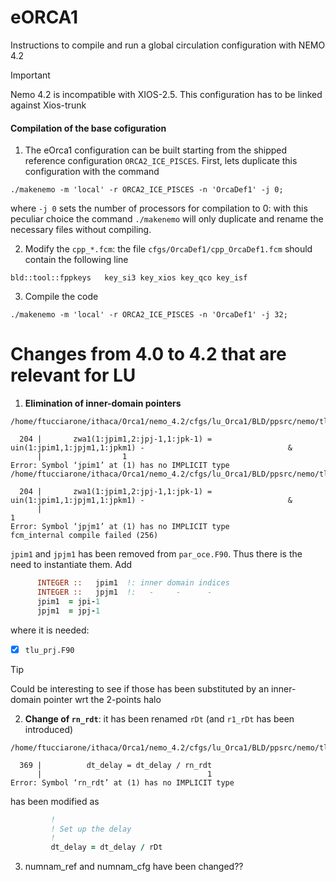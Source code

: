 # eORCA1
Instructions to compile and run a global circulation configuration with NEMO 4.2

> [!IMPORTANT]  
> Nemo 4.2 is incompatible with XIOS-2.5. This configuration has to be linked against Xios-trunk

#### Compilation of the base cofiguration
1) The eOrca1 configuration can be built starting from the shipped reference configuration `ORCA2_ICE_PISCES`. First, lets duplicate this configuration with the command
```shell
./makenemo -m 'local' -r ORCA2_ICE_PISCES -n 'OrcaDef1' -j 0;
```
where `-j 0` sets the number of processors for compilation to 0: with this peculiar choice the command `./makenemo` will only duplicate and rename the necessary files without compiling.

2) Modify the `cpp_*.fcm`: the file `cfgs/OrcaDef1/cpp_OrcaDef1.fcm` should contain the following line
```
bld::tool::fppkeys   key_si3 key_xios key_qco key_isf
```

3) Compile the code
```shell
./makenemo -m 'local' -r ORCA2_ICE_PISCES -n 'OrcaDef1' -j 32;
```

# Changes from 4.0 to 4.2 that are relevant for LU
1) **Elimination of inner-domain pointers**
```shell
/home/ftucciarone/ithaca/Orca1/nemo_4.2/cfgs/lu_Orca1/BLD/ppsrc/nemo/tlu_prj.f90:204:18:

  204 |       zwa1(1:jpim1,2:jpj-1,1:jpk-1) =       uin(1:jpim1,1:jpjm1,1:jpkm1) -                                &
      |                  1
Error: Symbol ‘jpim1’ at (1) has no IMPLICIT type
/home/ftucciarone/ithaca/Orca1/nemo_4.2/cfgs/lu_Orca1/BLD/ppsrc/nemo/tlu_prj.f90:204:63:

  204 |       zwa1(1:jpim1,2:jpj-1,1:jpk-1) =       uin(1:jpim1,1:jpjm1,1:jpkm1) -                                &
      |                                                               1
Error: Symbol ‘jpjm1’ at (1) has no IMPLICIT type
fcm_internal compile failed (256)
```
`jpim1` and `jpjm1` has been removed from `par_oce.F90`. Thus there is the need to instantiate them. Add
```fortran
      INTEGER ::   jpim1  !: inner domain indices
      INTEGER ::   jpjm1  !:   -     -      -
      jpim1  = jpi-1
      jpjm1  = jpj-1
```
where it is needed:
- [x] `tlu_prj.F90`
> [!TIP]
> Could be interesting to see if those has been substituted by an inner-domain pointer wrt the 2-points halo
2) **Change of `rn_rdt`**: it has been renamed `rDt` (and `r1_rDt` has been introduced)
```shell
/home/ftucciarone/ithaca/Orca1/nemo_4.2/cfgs/lu_Orca1/BLD/ppsrc/nemo/tlu.f90:369:37:

  369 |          dt_delay = dt_delay / rn_rdt
      |                                     1
Error: Symbol ‘rn_rdt’ at (1) has no IMPLICIT type
```
has been modified as
```fortran
         !
         ! Set up the delay
         !
         dt_delay = dt_delay / rDt
```
3) numnam_ref and numnam_cfg have been changed??
